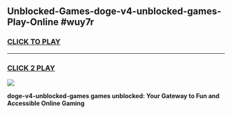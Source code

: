 
## Unblocked-Games-doge-v4-unblocked-games-Play-Online #wuy7r
<h3>
<a href="https://news.freeplayer.one?title=doge-v4-unblocked-games&ref=3">CLICK TO PLAY</a></h3>
<hr>

<h3>
<a href="https://news.freeplayer.one?title=doge-v4-unblocked-games&ref=3">CLICK 2 PLAY</a>
  
</h3>

<a href="https://news.freeplayer.one?title=doge-v4-unblocked-games&ref=3"><img src="https://clearcache.store/games.png"></a>


**doge-v4-unblocked-games games unblocked: Your Gateway to Fun and Accessible Online Gaming**
